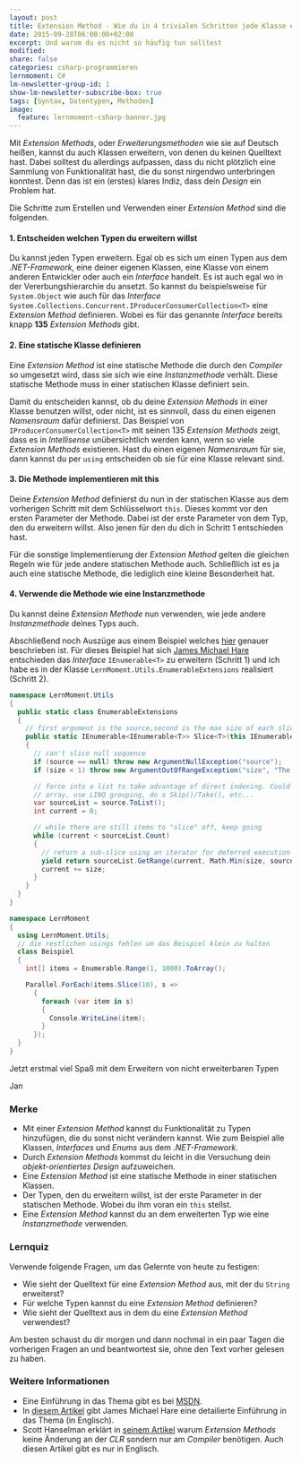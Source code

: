 ```yaml
---
layout: post
title: Extension Method - Wie du in 4 trivialen Schritten jede Klasse erweitern kannst
date: 2015-09-28T06:00:00+02:00
excerpt: Und warum du es nicht so häufig tun solltest
modified:
share: false
categories: csharp-programmieren
lernmoment: C#
lm-newsletter-group-id: 1
show-lm-newsletter-subscribe-box: true
tags: [Syntax, Datentypen, Methoden]
image:
  feature: lernmoment-csharp-banner.jpg
---
```


Mit *Extension Methods*, oder *Erweiterungsmethoden* wie sie auf Deutsch heißen, kannst du auch Klassen erweitern, von denen du keinen Quelltext hast. Dabei solltest du allerdings aufpassen, dass du nicht plötzlich eine Sammlung von Funktionalität hast, die du sonst nirgendwo unterbringen konntest. Denn das ist ein (erstes) klares Indiz, dass dein *Design* ein Problem hat.

Die Schritte zum Erstellen und Verwenden einer *Extension Method* sind die folgenden.

#### 1. Entscheiden welchen Typen du erweitern willst

Du kannst jeden Typen erweitern. Egal ob es sich um einen Typen aus dem *.NET-Framework*, eine deiner eigenen Klassen, eine Klasse von einem anderen Entwickler oder auch ein *Interface* handelt. Es ist auch egal wo in der Vererbungshierarchie du ansetzt. So kannst du beispielsweise für `System.Object` wie auch für das *Interface* `System.Collections.Concurrent.IProducerConsumerCollection<T>` eine *Extension Method* definieren. Wobei es für das genannte *Interface* bereits knapp **135** *Extension Methods* gibt.

#### 2. Eine statische Klasse definieren

Eine *Extension Method* ist eine statische Methode die durch den *Compiler* so umgesetzt wird, dass sie sich wie eine *Instanzmethode* verhält. Diese statische Methode muss in einer statischen Klasse definiert sein.

Damit du entscheiden kannst, ob du deine *Extension Methods* in einer Klasse benutzen willst, oder nicht, ist es sinnvoll, dass du einen eigenen *Namensraum* dafür definierst. Das Beispiel von `IProducerConsumerCollection<T>` mit seinen 135 *Extension Methods* zeigt, dass es in *Intellisense* unübersichtlich werden kann, wenn so viele *Extension Methods* existieren. Hast du einen eigenen *Namensraum* für sie, dann kannst du per `using` entscheiden ob sie für eine Klasse relevant sind.

#### 3. Die Methode implementieren mit this

Deine *Extension Method* definierst du nun in der statischen Klasse aus dem vorherigen Schritt mit dem Schlüsselwort `this`. Dieses kommt vor den ersten Parameter der Methode. Dabei ist der erste Parameter von dem Typ, den du erweitern willst. Also jenen für den du dich in Schritt 1 entschieden hast.

Für die sonstige Implementierung der *Extension Method* gelten die gleichen Regeln wie für jede andere statischen Methode auch. Schließlich ist es ja auch eine statische Methode, die lediglich eine kleine Besonderheit hat.

#### 4. Verwende die Methode wie eine Instanzmethode

Du kannst deine *Extension Methode* nun verwenden, wie jede andere *Instanzmethode* deines Typs auch.

Abschließend noch Auszüge aus einem Beispiel welches [hier](http://geekswithblogs.net/BlackRabbitCoder/BlackRabbitCoder/archive/2013/03/08/c.net-little-wonders-extension-methods-demystified.aspx) genauer beschrieben ist. Für dieses Beispiel hat sich [James Michael Hare](http://geekswithblogs.net/BlackRabbitCoder/Default.aspx) entschieden das *Interface* `IEnumerable<T>` zu erweitern (Schritt 1) und ich habe es in der Klasse `LernMoment.Utils.EnumerableExtensions` realisiert (Schritt 2).

```cs
namespace LernMoment.Utils
{
  public static class EnumerableExtensions
  {
    // first argument is the source,second is the max size of each slice
    public static IEnumerable<IEnumerable<T>> Slice<T>(this IEnumerable<T> source, int size)
    {
      // can't slice null sequence
      if (source == null) throw new ArgumentNullException("source");
      if (size < 1) throw new ArgumentOutOfRangeException("size", "The size must be positive.");

      // force into a list to take advantage of direct indexing. Could also force into an 
      // array, use LINQ grouping, do a Skip()/Take(), etc...
      var sourceList = source.ToList();
      int current = 0;

      // while there are still items to "slice" off, keep going
      while (current < sourceList.Count)
      {
        // return a sub-slice using an iterator for deferred execution
        yield return sourceList.GetRange(current, Math.Min(size, sourceList.Count - current));
        current += size;
      }
    }
  }
}

namespace LernMoment
{
  using LernMoment.Utils;
  // die restlichen usings fehlen um das Beispiel klein zu halten
  class Beispiel
  {
    int[] items = Enumerable.Range(1, 1000).ToArray();

    Parallel.ForEach(items.Slice(10), s =>
      {
        foreach (var item in s)
        {
          Console.WriteLine(item);
        }
      });
  }
}
```

Jetzt erstmal viel Spaß mit dem Erweitern von nicht erweiterbaren Typen

Jan

### Merke

-	Mit einer *Extension Method* kannst du Funktionalität zu Typen hinzufügen, die du sonst nicht verändern kannst. Wie zum Beispiel alle Klassen, *Interfaces* und *Enums* aus dem *.NET-Framework*.
-	Durch *Extension Methods* kommst du leicht in die Versuchung dein *objekt-orientiertes Design* aufzuweichen.
-	Eine *Extension Method* ist eine statische Methode in einer statischen Klassen.
-	Der Typen, den du erweitern willst, ist der erste Parameter in der statischen Methode. Wobei du ihm voran ein `this` stellst.
-	Eine *Extension Method* kannst du an dem erweiterten Typ wie eine *Instanzmethode* verwenden.

### Lernquiz 

Verwende folgende Fragen, um das Gelernte von heute zu festigen:

-	Wie sieht der Quelltext für eine *Extension Method* aus, mit der du `String` erweiterst?
-	Für welche Typen kannst du eine *Extension Method* definieren?
-	Wie sieht der Quelltext aus in dem du eine *Extension Method* verwendest?

Am besten schaust du dir morgen und dann nochmal in ein paar Tagen die vorherigen Fragen an und beantwortest sie, ohne den Text vorher gelesen zu haben.

### Weitere Informationen

-	Eine Einführung in das Thema gibt es bei [MSDN](https://msdn.microsoft.com/de-de/library/bb383977.aspx).
-	In [diesem Artikel](http://geekswithblogs.net/BlackRabbitCoder/BlackRabbitCoder/archive/2013/03/08/c.net-little-wonders-extension-methods-demystified.aspx) gibt James Michael Hare eine detailierte Einführung in das Thema (in Englisch).
-	Scott Hanselman erklärt in [seinem Artikel](http://www.hanselman.com/blog/HowDoExtensionMethodsWorkAndWhyWasANewCLRNotRequired.aspx) warum *Extension Methods* keine Änderung an der *CLR* sondern nur am *Compiler* benötigen. Auch diesen Artikel gibt es nur in Englisch.
